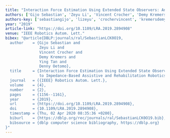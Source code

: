 ```yaml
---
title: "Interaction Force Estimation Using Extended State Observers: An Application to Impedance-Based Assistive and Rehabilitation Robotics"
authors: ['Gijo Sebastian', 'Zeyu Li', 'Vincent Crocher', 'Demy Kremers', 'Ying Tan 0001', 'Denny Oetomo']
authors-key: ['sebastiangijo', 'lizeyu', 'crochervincent', 'kremersdemy', 'tanying', 'oetomodenny']
year: "2019"
article-link: "https://doi.org/10.1109/LRA.2019.2894908"
venue: "IEEE Robotics Autom. Lett."
bibex: "@article{DBLP:journals/ral/SebastianLCK0O19,
  author    = {Gijo Sebastian and
               Zeyu Li and
               Vincent Crocher and
               Demy Kremers and
               Ying Tan and
               Denny Oetomo},
  title     = {Interaction Force Estimation Using Extended State Observers: An Application
               to Impedance-Based Assistive and Rehabilitation Robotics},
  journal   = {{IEEE} Robotics Autom. Lett.},
  volume    = {4},
  number    = {2},
  pages     = {1156--1161},
  year      = {2019},
  url       = {https://doi.org/10.1109/LRA.2019.2894908},
  doi       = {10.1109/LRA.2019.2894908},
  timestamp = {Thu, 02 Apr 2020 08:35:36 +0200},
  biburl    = {https://dblp.org/rec/journals/ral/SebastianLCK0O19.bib},
  bibsource = {dblp computer science bibliography, https://dblp.org}
}"
---
```

